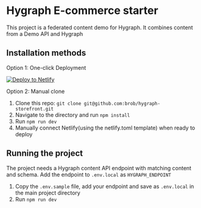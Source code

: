 # Hygraph E-commerce starter 
This project is a federated content demo for Hygraph. It combines content from a Demo API and Hygraph

## Installation methods

Option 1: One-click Deployment 

[![Deploy to Netlify](https://www.netlify.com/img/deploy/button.svg)](https://app.netlify.com/start/deploy?repository=https://github.com/brob/hygraph-next-commerce-starter)

Option 2: Manual clone

1. Clone this repo: ```git clone git@github.com:brob/hygraph-storefront.git```
2. Navigate to the directory and run ```npm install```
3. Run ```npm run dev```
4. Manually connect Netlify(using the netlify.toml template) when ready to deploy

## Running the project

The project needs a Hygraph content API endpoint with matching content and schema. Add the endpoint to `.env.local` as `HYGRAPH_ENDPOINT`
1. Copy the `.env.sample` file, add your endpoint and save as `.env.local` in the main project directory
2. Run ```npm run dev```